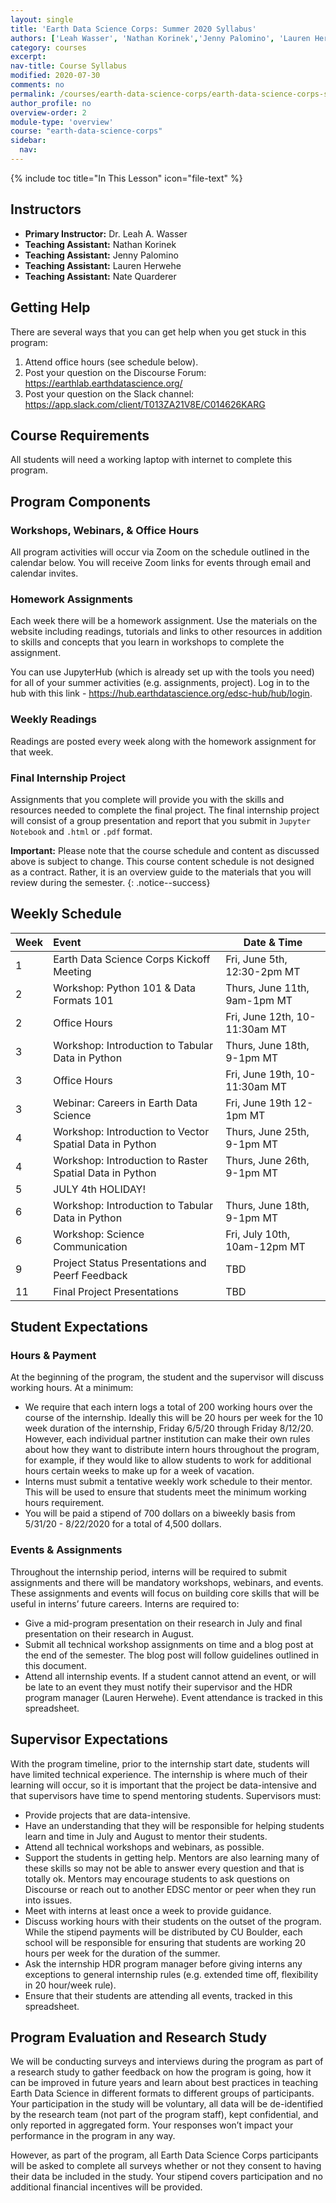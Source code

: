 ```yaml
---
layout: single
title: 'Earth Data Science Corps: Summer 2020 Syllabus'
authors: ['Leah Wasser', 'Nathan Korinek','Jenny Palomino', 'Lauren Herwehe', 'Nate Quarderer']
category: courses
excerpt:
nav-title: Course Syllabus
modified: 2020-07-30
comments: no
permalink: /courses/earth-data-science-corps/earth-data-science-corps-syllabus/
author_profile: no
overview-order: 2
module-type: 'overview'
course: "earth-data-science-corps"
sidebar:
  nav:
---
```

{% include toc title="In This Lesson" icon="file-text" %}

<div class='notice--success' markdown="1">

## Instructors

* **Primary Instructor:** Dr. Leah A. Wasser
* **Teaching Assistant:** Nathan Korinek
* **Teaching Assistant:** Jenny Palomino
* **Teaching Assistant:** Lauren Herwehe
* **Teaching Assistant:** Nate Quarderer

</div>

## Getting Help

There are several ways that you can get help when you get stuck in this program:

1. Attend office hours (see schedule below).
2. Post your question on the Discourse Forum: https://earthlab.earthdatascience.org/
3. Post your question on the Slack channel: https://app.slack.com/client/T013ZA21V8E/C014626KARG

## Course Requirements

All students will need a working laptop with internet to complete this program.

## Program Components

### Workshops, Webinars, & Office Hours

All program activities will occur via Zoom on the schedule outlined in the calendar below. You will receive Zoom links for events through email and calendar invites.

### Homework Assignments

Each week there will be a homework assignment. Use the materials on the website
including readings, tutorials and links to other resources in addition to skills
and concepts that you learn in workshops to complete the assignment.

You can use JupyterHub (which is already set up with the tools you need) for all of your summer activities (e.g. assignments, project). Log in to the hub with this link - https://hub.earthdatascience.org/edsc-hub/hub/login.

### Weekly Readings

Readings are posted every week along with the homework assignment for that week.

### Final Internship Project

Assignments that you complete will provide you with the skills and resources needed
to complete the final project. The final internship project will consist of a group presentation
and report that you submit in `Jupyter Notebook` and `.html` or `.pdf` format.

<i fa fa-star></i>**Important:** Please note that the course schedule and content as discussed above
is subject to change. This course content schedule is not designed as a
contract. Rather, it is
an overview guide to the materials that you will review during the semester.
{: .notice--success}

## Weekly Schedule

| Week | Event | Date & Time |
|---|:---|---|
| 1 | Earth Data Science Corps Kickoff Meeting | Fri, June 5th, 12:30-2pm MT |
| 2 | Workshop: Python 101 & Data Formats 101 | Thurs, June 11th, 9am-1pm MT |
| 2 | Office Hours | Fri, June 12th, 10-11:30am MT |
| 3 | Workshop: Introduction to Tabular Data in Python | Thurs, June 18th, 9-1pm MT |
| 3 | Office Hours | Fri, June 19th, 10-11:30am MT |
| 3 | Webinar: Careers in Earth Data Science | Fri, June 19th 12-1pm MT |
| 4 | Workshop: Introduction to Vector Spatial Data in Python | Thurs, June 25th, 9-1pm MT | 
| 4 | Workshop: Introduction to Raster Spatial Data in Python | Thurs, June 26th, 9-1pm MT | 
| 5 | JULY 4th HOLIDAY! | |
| 6 | Workshop: Introduction to Tabular Data in Python | Thurs, June 18th, 9-1pm MT |
| 6 | Workshop: Science Communication | Fri, July 10th, 10am-12pm MT |
| 9 | Project Status Presentations and Peerf Feedback | TBD |
| 11 | Final Project Presentations| TBD |


## Student Expectations
### Hours & Payment
At the beginning of the program, the student and the supervisor will discuss working hours. At a minimum:
* We require that each intern logs a total of 200 working hours over the course of the internship. Ideally this will be 20 hours per week for the 10 week duration of the internship, Friday 6/5/20 through Friday 8/12/20. However, each individual partner institution can make their own rules about how they want to distribute intern hours throughout the program, for example, if they would like to allow students to work for additional hours certain weeks to make up for a week of vacation.
* Interns must submit a tentative weekly work schedule to their mentor. This will be used to ensure that students meet the minimum working hours requirement.
* You will be paid a stipend of 700 dollars on a biweekly basis from 5/31/20 - 8/22/2020 for a total of 4,500 dollars.

### Events & Assignments
Throughout the internship period, interns will be required to submit assignments and there will be mandatory workshops, webinars, and events. These assignments and events will focus on building core skills that will be useful in interns’ future careers. Interns are required to:
* Give a mid-program presentation on their research in July and final presentation on their research in August.
* Submit all technical workshop assignments on time and a blog post at the end of the semester. The blog post will follow guidelines outlined in this document.
* Attend all internship events. If a student cannot attend an event, or will be late to an event they must notify their supervisor and the HDR program manager (Lauren Herwehe). Event attendance is tracked in this spreadsheet.

## Supervisor Expectations
With the program timeline, prior to the internship start date, students will have limited technical experience. The internship is where much of their learning will occur, so it is important that the project be data-intensive and that supervisors have time to spend mentoring students. Supervisors must:
* Provide projects that are data-intensive.
* Have an understanding that they will be responsible for helping students learn and time in July and August to mentor their students. 
* Attend all technical workshops and webinars, as possible.
* Support the students in getting help. Mentors are also learning many of these skills so may not be able to answer every question and that is totally ok. Mentors may encourage students to ask questions on Discourse or reach out to another EDSC mentor or peer when they run into issues.
* Meet with interns at least once a week to provide guidance. 
* Discuss working hours with their students on the outset of the program. While the stipend payments will be distributed by CU Boulder, each school will be responsible for ensuring that students are working 20 hours per week for the duration of the summer.
* Ask the internship HDR program manager before giving interns any exceptions to general internship rules (e.g. extended time off, flexibility in 20 hour/week rule).
* Ensure that their students are attending all events, tracked in this spreadsheet.

## Program Evaluation and Research Study
We will be conducting surveys and interviews during the program as part of a research study to gather feedback on how the program is going, how it can be improved in future years and learn about best practices in teaching Earth Data Science in different formats to different groups of participants. Your participation in the study will be voluntary, all data will be de-identified by the research team (not part of the program staff), kept confidential, and only reported in aggregated form. Your responses won’t impact your performance in the program in any way.

However, as part of the program, all Earth Data Science Corps participants will be asked to complete all surveys whether or not they consent to having their data be included in the study. Your stipend covers participation and no additional financial incentives will be provided.



